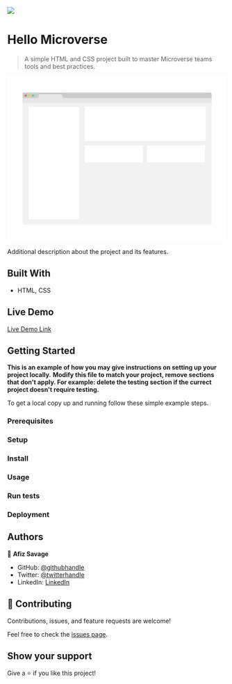 ![](https://img.shields.io/badge/Microverse-blueviolet)

# Hello Microverse

> A simple HTML and CSS project built to master Microverse teams tools and best practices.

![screenshot](./app_screenshot.png)

Additional description about the project and its features.

## Built With

- HTML, CSS

## Live Demo

[Live Demo Link](https://livedemo.com)

## Getting Started

**This is an example of how you may give instructions on setting up your project locally.**
**Modify this file to match your project, remove sections that don't apply. For example: delete the testing section if the currect project doesn't require testing.**

To get a local copy up and running follow these simple example steps.

### Prerequisites

### Setup

### Install

### Usage

### Run tests

### Deployment

## Authors

👤 **Afiz Savage**

- GitHub: [@githubhandle](https://github.com/afizsavage)
- Twitter: [@twitterhandle](https://twitter.com/fizzo_geek)
- LinkedIn: [LinkedIn](https://www.linkedin.com/in/afiz-savage-3b91a21ba/)

## 🤝 Contributing

Contributions, issues, and feature requests are welcome!

Feel free to check the [issues page](../../issues/).

## Show your support

Give a ⭐️ if you like this project!
